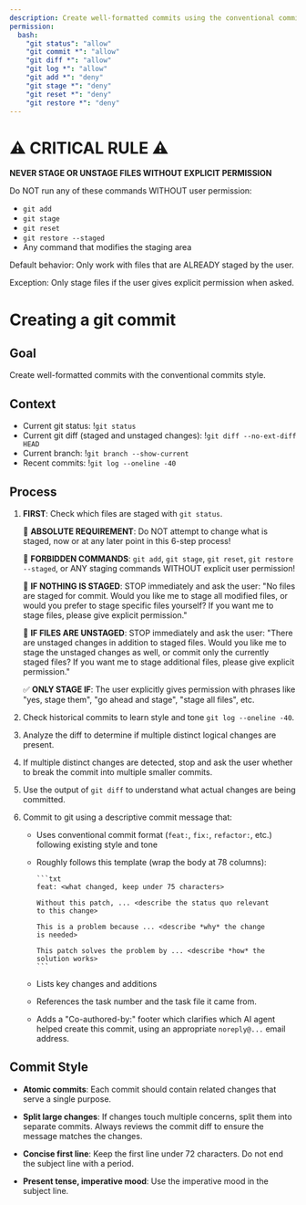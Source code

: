 ```yaml
---
description: Create well-formatted commits using the conventional commits style
permission:
  bash:
    "git status": "allow"
    "git commit *": "allow"
    "git diff *": "allow"
    "git log *": "allow"
    "git add *": "deny"
    "git stage *": "deny"
    "git reset *": "deny"
    "git restore *": "deny"
---
```


# ⚠️ CRITICAL RULE ⚠️

**NEVER STAGE OR UNSTAGE FILES WITHOUT EXPLICIT PERMISSION**

Do NOT run any of these commands WITHOUT user permission:

- `git add`
- `git stage`
- `git reset`
- `git restore --staged`
- Any command that modifies the staging area

Default behavior: Only work with files that are ALREADY staged by the
user.

Exception: Only stage files if the user gives explicit permission when
asked.

# Creating a git commit

## Goal

Create well-formatted commits with the conventional commits style.

## Context

- Current git status: !`git status`
- Current git diff (staged and unstaged changes): !`git diff --no-ext-diff HEAD`
- Current branch: !`git branch --show-current`
- Recent commits: !`git log --oneline -40`

## Process

1. **FIRST**: Check which files are staged with `git status`.

   🚨 **ABSOLUTE REQUIREMENT**: Do NOT attempt to change what is
   staged, now or at any later point in this 6-step process!

   🚨 **FORBIDDEN COMMANDS**: `git add`, `git stage`, `git reset`,
   `git restore --staged`, or ANY staging commands WITHOUT explicit
   user permission!

   🛑 **IF NOTHING IS STAGED**: STOP immediately and ask the user: "No
   files are staged for commit. Would you like me to stage all
   modified files, or would you prefer to stage specific files
   yourself? If you want me to stage files, please give explicit
   permission."

   🛑 **IF FILES ARE UNSTAGED**: STOP immediately and ask the user:
   "There are unstaged changes in addition to staged files. Would you
   like me to stage the unstaged changes as well, or commit only the
   currently staged files? If you want me to stage additional files,
   please give explicit permission."

   ✅ **ONLY STAGE IF**: The user explicitly gives permission with
   phrases like "yes, stage them", "go ahead and stage", "stage all
   files", etc.

2. Check historical commits to learn style and tone
   `git log --oneline -40`.

3. Analyze the diff to determine if multiple distinct logical changes
   are present.

4. If multiple distinct changes are detected, stop and ask the user
   whether to break the commit into multiple smaller commits.

5. Use the output of `git diff` to understand what actual changes are
   being committed.

6. Commit to git using a descriptive commit message that:

   - Uses conventional commit format (`feat:`, `fix:`, `refactor:`, etc.)
     following existing style and tone

   - Roughly follows this template (wrap the body at 78 columns):

         ```txt
         feat: <what changed, keep under 75 characters>

         Without this patch, ... <describe the status quo relevant
         to this change>

         This is a problem because ... <describe *why* the change
         is needed>

         This patch solves the problem by ... <describe *how* the
         solution works>
         ```

   - Lists key changes and additions

   - References the task number and the task file it came from.

   - Adds a "Co-authored-by:" footer which clarifies which AI agent
     helped create this commit, using an appropriate `noreply@...`
     email address.

## Commit Style

- **Atomic commits**: Each commit should contain related changes that
  serve a single purpose.

- **Split large changes**: If changes touch multiple concerns, split
  them into separate commits. Always reviews the commit diff to ensure
  the message matches the changes.

- **Concise first line**: Keep the first line under 72 characters. Do
  not end the subject line with a period.

- **Present tense, imperative mood**: Use the imperative mood in the
  subject line.

